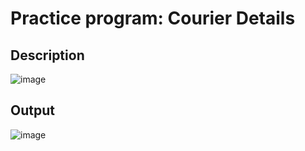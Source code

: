 # Practice program: Courier Details

## Description

![image](https://github.com/Tan12d/PWC_RDBMS_using_Oracle/assets/100254217/ffe7a952-2d59-4f32-8bbd-b97e2112294c)

## Output

![image](https://github.com/Tan12d/PWC_RDBMS_using_Oracle/assets/100254217/b7785e6d-b349-4060-a5a3-88ad32397c7c)
